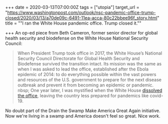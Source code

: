 +++
date = 2020-03-13T07:00:00Z
tags = ["utopia"]
target_url = "https://www.washingtonpost.com/outlook/nsc-pandemic-office-trump-closed/2020/03/13/a70de09c-6491-11ea-acca-80c22bbee96f_story.html"
title = "\"I ran the White House pandemic office. Trump closed it.\""

+++
An op-ed piece from Beth Cameron, former senior director for global health security and biodefense on the White House National Security Council:

> When President Trump took office in 2017, the White House’s National Security Council Directorate for Global Health Security and Biodefense survived the transition intact. Its mission was the same as when I was asked to lead the office, established after the Ebola epidemic of 2014: to do everything possible within the vast powers and resources of the U.S. government to prepare for the next disease outbreak and prevent it from becoming an epidemic or pandemic.
>nbsp;
> One year later, I was mystified when the White House [dissolved the office](https://www.washingtonpost.com/news/to-your-health/wp/2018/05/10/top-white-house-official-in-charge-of-pandemic-response-exits-abruptly/?tid=lk_inline_manual_2&itid=lk_inline_manual_2 "www.washingtonpost.com"), leaving the country less prepared for pandemics like covid-19.

No doubt part of the Drain the Swamp Make America Great Again initiative. Now we're living in a swamp and America doesn't feel so great. Nice work.